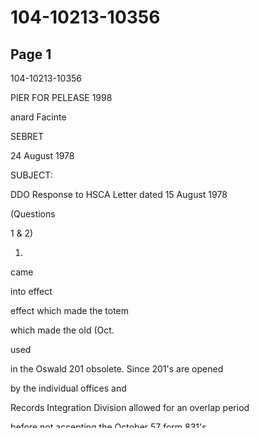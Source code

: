 # 104-10213-10356

## Page 1

104-10213-10356

PIER FOR PELEASE 1998

anard Facinte

SEBRET

24 August 1978

SUBJECT:

DDO Response to HSCA Letter dated 15 August 1978

(Questions

1 & 2)

1.

came

into effect

effect which made the totem

which made the old (Oct.

used

in the Oswald 201 obsolete. Since 201's are opened

by the individual offices and

Records Integration Division allowed for an overlap period

before not accepting the October 57 form 831's.

1960

The June

form was obviously geared for machine input and

specifically has spaces for the machine codes.

The

analyst (initials N.S.) who reviewed the 831 form on

Oswald and assigned the 201 number added the machine

codes to the old type opening sheet.

The OI Code (Other Identification) "AG"

means

Biactual or potential defectors to the East

the SINO/SOVIET Bloc including Cuba".

analyst added this OI Code because CI/SIG (Egerter)

had stated that Oswald had defected to the USSR

in October 1959.

Any person who could be described

as the above could have an OI Code "AG".

CI/SIG has been crossed out because the

space now required a machine code (as explained

in Paragraph 1 above).

The number "731"

a "non-country code" which means in machine input

language CI/SI (the office which had opened the

201 file).

The number "074" is under Category #10*

"Country of Residence"

, not "047" under Category

#12 "Second Country Interest"

, as stated in HSCA

The number "074" is a

(NOTE: The machine codes in Paragraph la, b,

& c were

obtained from

a Machine Listing produced by INS/Procedures

Branch/EDIS (Electronic Data Input Section). It is a

computer listing to identify computer

fields. The IMS

Analysts

also have handbooks entitled "Handbook for

Analysis" which specifies this same information).

SEGRET

---

## Page 2

14-00000

'ECRET

2. The three index cards were in the DDO records

system at the time of President Kennedy's assassination.

master 201 index card, one was an FBI report

classified (filed) into 100-300-011 and one

report classified into 74-500.

Both of these files are

"Subject" files.

a. The file 100-300-011 is entitled "Fair

Play for Cuba Cosmittee".

It consists of 987

docunents dated from 1958 through 1973.

approximately 20 are third agency (FBl, State,

etc.) documents.

neous". The file consists it documents is ell

Miscella-

which are third agency documents.

The documents

cover the period 1948 through 1977

A machine listing for the 100-300-011 file was

reviewed by HSCA Staff Member Betsy Wolf in May 1978).

SEGRET

---

